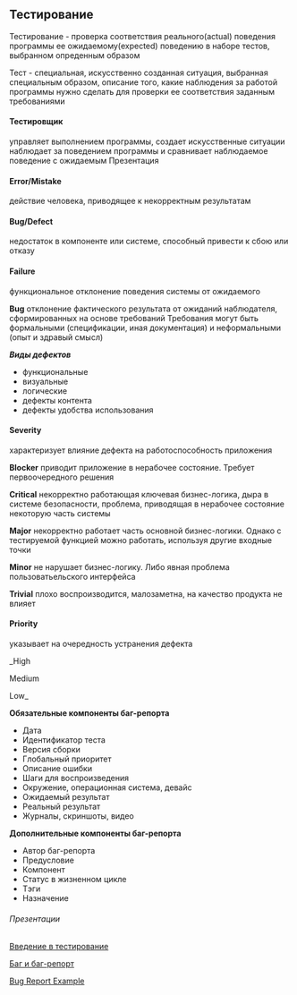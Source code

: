 ## Тестирование
Тестирование - проверка соответствия реального(actual) поведения программы ее ожидаемому(expected) поведению в наборе тестов, выбранном опреденным образом

Тест - специальная, искусственно созданная ситуация, выбранная специальным образом, описание того, какие наблюдения за работой программы нужно сделать для проверки ее соответствия заданным требованиями

#### Тестировщик

управляет выполнением программы, создает искусственные ситуации
наблюдает за поведением программы и сравнивает наблюдаемое поведение с ожидаемым
Презентация

#### Error/Mistake
действие человека, приводящее к некорректным результатам

#### Bug/Defect
недостаток в компоненте или системе, способный привести к сбою или отказу

#### Failure
функциональное отклонение поведения системы от ожидаемого

**Bug**
отклонение фактического результата от ожиданий наблюдателя, сформированных на основе требований Требования могут быть формальными (спецификации, иная документация) и неформальными (опыт и здравый смысл)

**_Виды дефектов_**
- функциональные
- визуальные
- логические
- дефекты контента
- дефекты удобства использования

#### Severity
характеризует влияние дефекта на работоспособность приложения

**Blocker**
приводит приложение в нерабочее состояние. Требует первоочередного решения

**Critical**
некорректно работающая ключевая бизнес-логика, дыра в системе безопасности, проблема, приводящая в нерабочее состояние некоторую часть системы

**Major**
некорректно работает часть основной бизнес-логики. Однако с тестируемой функцией можно работать, используя другие входные точки

**Minor**
не нарушает бизнес-логику. Либо явная проблема пользоватьельского интерфейса

**Trivial**
плохо воспроизводится, малозаметна, на качество продукта не влияет

#### Priority
указывает на очередность устранения дефекта

_High

Medium

Low_

**Обязательные компоненты баг-репорта**

- Дата
- Идентификатор теста
- Версия сборки 
- Глобальный приоритет
- Описание ошибки
- Шаги для воспроизведения
- Окружение, операционная система, девайс
- Ожидаемый результат
- Реальный результат
- Журналы, скриншоты, видео

**Дополнительные компоненты баг-репорта**

- Автор баг-репорта
- Предусловие
- Компонент
- Статус в жизненном цикле
- Tэги
- Назначение

###### Презентации

[Введение в тестирование](https://docs.google.com/presentation/d/1uGxtmykT3TCjq0Wm1Cpa88CQET1rDHzj/edit?usp=sharing&ouid=116447005932578256378&rtpof=true&sd=true)

[Баг и баг-репорт](https://docs.google.com/presentation/d/1S-kzM5cG5wG4vq7vYEa2LnNuk_iIaSHo/edit?usp=sharing&ouid=116447005932578256378&rtpof=true&sd=true)

[Bug Report Example](https://docs.google.com/spreadsheets/d/10J8fD6YPqIsl7iHJEQ7j32XLGym3wGLEZKfmmrdKw_0/edit?usp=sharing)